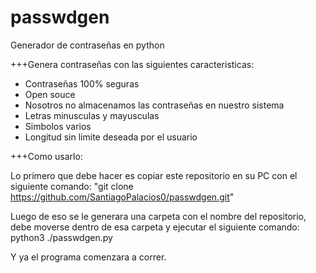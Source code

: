 # passwdgen
Generador de contraseñas en python

+++Genera contraseñas con las siguientes caracteristicas:
- Contraseñas 100% seguras
- Open souce
- Nosotros no almacenamos las contraseñas en nuestro sistema
- Letras minusculas y mayusculas
- Simbolos varios
- Longitud sin limite deseada por el usuario

+++Como usarlo:

Lo primero que debe hacer es copiar este repositorio en su PC con el siguiente comando: "git clone https://github.com/SantiagoPalacios0/passwdgen.git"

Luego de eso se le generara una carpeta con el nombre del repositorio, debe moverse dentro de esa carpeta y ejecutar el siguiente comando: 
python3 ./passwdgen.py

Y ya el programa comenzara a correr.
